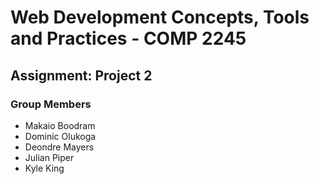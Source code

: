 # Web Development Concepts, Tools and Practices - COMP 2245
## Assignment: Project 2
### Group Members
- Makaio Boodram
- Dominic Olukoga
- Deondre Mayers
- Julian Piper
- Kyle King